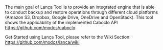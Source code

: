 The main goal of Lança Tool is to provide an integrated engine that is able to conduct backup and restore operations through different cloud platforms (Amazon S3, Dropbox, Google Drive, OneDrive and OpenStack). This tool shows the applicability of the implemented Caboclo API https://github.com/modcs/caboclo

Get Started using Lança Tool, please refer to the Wiki Section: https://github.com/modcs/lanca/wiki
